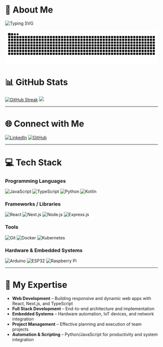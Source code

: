 # 🐣 About Me
![Typing SVG](https://readme-typing-svg.demolab.com/?lines=Full+Stack+Developer;IoT+and+Embedded+Systems+Innovator;Tech+Event+Manager;Cybersecurity+Learner;Hardware+Automation+Explorer;CS+Engineering+Student;Code%2C+Coffee+%26+Me+%e2%98%95%ef%b8%8f%f0%9f%92%bb)

<picture>
  <source media="(prefers-color-scheme: dark)" srcset="https://raw.githubusercontent.com/aakash4dev/aakash4dev/output/github-contribution-grid-snake-dark.svg" />
  <source media="(prefers-color-scheme: light)" srcset="https://raw.githubusercontent.com/aakash4dev/aakash4dev/output/github-contribution-grid-snake.svg" />
  <img alt="github-snake" src="github-contribution-grid-snake.svg" />
</picture>

# 📊 GitHub Stats
[![GitHub Streak](https://github-readme-streak-stats.herokuapp.com/?user=frostic-burn&theme=dark&hide_border=false)](https://git.io/streak-stats)
![](https://github-readme-stats.vercel.app/api/top-langs/?username=frostic-burn&theme=dark&hide_border=false&include_all_commits=true&count_private=true&layout=compact)  

---

# 🌐 Connect with Me
[![LinkedIn](https://img.shields.io/badge/LinkedIn-%230077B5.svg?logo=linkedin&logoColor=white)](https://www.linkedin.com/in/atinderpal-sing) 
[![GitHub](https://img.shields.io/badge/GitHub-%2312100E.svg?logo=github&logoColor=white)](https://github.com/ffrostic-burn) 

---

# 💻 Tech Stack

### **Programming Languages**
![JavaScript](https://img.shields.io/badge/javascript-%23323330.svg?style=for-the-badge&logo=javascript&logoColor=%23F7DF1E) 
![TypeScript](https://img.shields.io/badge/typescript-%23007ACC.svg?style=for-the-badge&logo=typescript&logoColor=white) 
![Python](https://img.shields.io/badge/python-%233776AB.svg?style=for-the-badge&logo=python&logoColor=white) 
![Kotlin](https://img.shields.io/badge/kotlin-%230095D5.svg?style=for-the-badge&logo=kotlin&logoColor=white)

### **Frameworks / Libraries**
![React](https://img.shields.io/badge/React-%2320232a.svg?style=for-the-badge&logo=react&logoColor=%2361DAFB) 
![Next.js](https://img.shields.io/badge/Next-black?style=for-the-badge&logo=next.js&logoColor=white) 
![Node.js](https://img.shields.io/badge/Node.js-%23339933.svg?style=for-the-badge&logo=node.js&logoColor=white) 
![Express.js](https://img.shields.io/badge/Express.js-%23000000.svg?style=for-the-badge&logo=express&logoColor=white)

### **Tools**
![Git](https://img.shields.io/badge/Git-fc6d26?style=for-the-badge&logo=git&logoColor=white) 
![Docker](https://img.shields.io/badge/docker-%230db7ed.svg?style=for-the-badge&logo=docker&logoColor=white) 
![Kubernetes](https://img.shields.io/badge/kubernetes-%23326ce5.svg?style=for-the-badge&logo=kubernetes&logoColor=white)

### **Hardware & Embedded Systems**
![Arduino](https://img.shields.io/badge/Arduino-%2300979D.svg?style=for-the-badge&logo=arduino&logoColor=white) 
![ESP32](https://img.shields.io/badge/ESP32-%23000000.svg?style=for-the-badge&logo=espressif&logoColor=white) 
![Raspberry Pi](https://img.shields.io/badge/Raspberry%20Pi-C51A4A?style=for-the-badge&logo=raspberry-pi&logoColor=white)

---

# 🔧 My Expertise
- **Web Development** – Building responsive and dynamic web apps with React, Next.js, and TypeScript  
- **Full Stack Development** – End-to-end architecture and implementation  
- **Embedded Systems** – Hardware automation, IoT devices, and network integration  
- **Project Management** – Effective planning and execution of team projects  
- **Automation & Scripting** – Python/JavaScript for productivity and system integration
